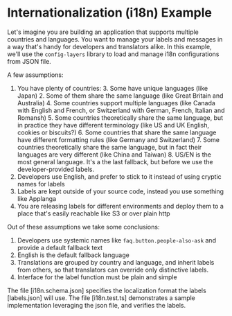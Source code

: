 # Internationalization (i18n) Example

Let's imagine you are building an application that supports multiple countries and languages. You want to manage your labels and messages in a way that's handy for developers and translators alike. In this example, we'll use the `config-layers` library to load and manage i18n configurations from JSON file.

A few assumptions:

1. You have plenty of countries: 
   3. Some have unique languages (like Japan) 
   2. Some of them share the same language (like Great Britain and Australia)
   4. Some countries support multiple languages (like Canada with English and French, or Switzerland with German, French, Italian and Romansh) 
   5. Some countries theoretically share the same language, but in practice they have different terminology (like US and UK English, cookies or biscuits?) 
   6. Some countries that share the same language have different formatting rules (like Germany and Switzerland)
   7. Some countries theoretically share the same language, but in fact their languages are very different (like China and Taiwan)
   8. US/EN is the most general language. It's a the last fallback, but before we use the developer-provided labels.
2. Developers use English, and prefer to stick to it instead of using cryptic names for labels
3. Labels are kept outside of your source code, instead you use something like Applanga
4. You are releasing labels for different environments and deploy them to a place that's easily reachable like S3 or over plain http

Out of these assumptions we take some conclusions:

1. Developers use systemic names like `faq.button.people-also-ask` and provide a default fallback text
2. English is the default fallback language
3. Translations are grouped by country and language, and inherit labels from others, so that translators can override only distinctive labels.
4. Interface for the label function must be plain and simple

The file [i18n.schema.json] specifies the localization format the labels [labels.json] will use. 
The file [i18n.test.ts] demonstrates a sample implementation leveraging the json file, and verifies the labels. 
